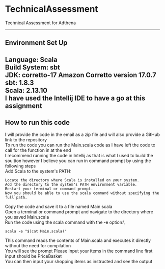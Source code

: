 # TechnicalAssessment
Technical Assessment for Adthena

-----------------------------------------------
## Environment Set Up

Language: Scala\
Build System: sbt\
JDK: corretto-17 Amazon Corretto version 17.0.7\
sbt: 1.8.3\
Scala: 2.13.10\
I have used the Intellij IDE to have a go at this assignment
-----------------------------------------------------
## How to run this code

I will provide the code in the email as a zip file and will also provide a GitHub link to the repository\
To run the code you can run the Main.scala code as I have left the code to call for the function in at the end\
I recommend running the code in Intellij as that is what I used to build the soultion however I believe you can run in command prompt by using the following steps\
Add Scala to the system's PATH:

    Locate the directory where Scala is installed on your system.
    Add the directory to the system's PATH environment variable.
    Restart your terminal or command prompt.
    Now you should be able to use the scala command without specifying the full path.

Copy the code and save it to a file named Main.scala\
Open a terminal or command prompt and navigate to the directory where you saved Main.scala\
Run the code using the scala command with the -e option:\

    scala -e "$(cat Main.scala)"

This command reads the contents of Main.scala and executes it directly without the need for compilation\
You will see the prompt Please input your items in the command line first input should be PriceBasket\
You can then input your shopping items as instructed and see the output
